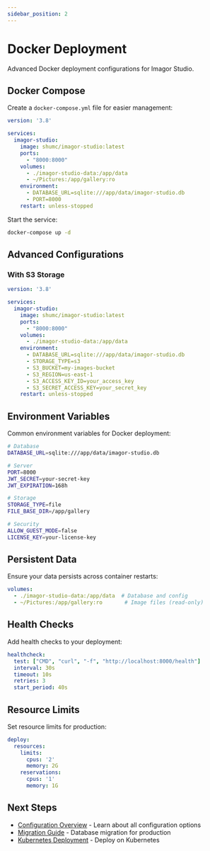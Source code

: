 ```yaml
---
sidebar_position: 2
---
```


# Docker Deployment

Advanced Docker deployment configurations for Imagor Studio.

## Docker Compose

Create a `docker-compose.yml` file for easier management:

```yaml
version: '3.8'

services:
  imagor-studio:
    image: shumc/imagor-studio:latest
    ports:
      - "8000:8000"
    volumes:
      - ./imagor-studio-data:/app/data
      - ~/Pictures:/app/gallery:ro
    environment:
      - DATABASE_URL=sqlite:///app/data/imagor-studio.db
      - PORT=8000
    restart: unless-stopped
```

Start the service:

```bash
docker-compose up -d
```

## Advanced Configurations

### With S3 Storage

```yaml
version: '3.8'

services:
  imagor-studio:
    image: shumc/imagor-studio:latest
    ports:
      - "8000:8000"
    volumes:
      - ./imagor-studio-data:/app/data
    environment:
      - DATABASE_URL=sqlite:///app/data/imagor-studio.db
      - STORAGE_TYPE=s3
      - S3_BUCKET=my-images-bucket
      - S3_REGION=us-east-1
      - S3_ACCESS_KEY_ID=your_access_key
      - S3_SECRET_ACCESS_KEY=your_secret_key
    restart: unless-stopped
```

## Environment Variables

Common environment variables for Docker deployment:

```bash
# Database
DATABASE_URL=sqlite:///app/data/imagor-studio.db

# Server
PORT=8000
JWT_SECRET=your-secret-key
JWT_EXPIRATION=168h

# Storage
STORAGE_TYPE=file
FILE_BASE_DIR=/app/gallery

# Security
ALLOW_GUEST_MODE=false
LICENSE_KEY=your-license-key
```

## Persistent Data

Ensure your data persists across container restarts:

```yaml
volumes:
  - ./imagor-studio-data:/app/data  # Database and config
  - ~/Pictures:/app/gallery:ro       # Image files (read-only)
```

## Health Checks

Add health checks to your deployment:

```yaml
healthcheck:
  test: ["CMD", "curl", "-f", "http://localhost:8000/health"]
  interval: 30s
  timeout: 10s
  retries: 3
  start_period: 40s
```

## Resource Limits

Set resource limits for production:

```yaml
deploy:
  resources:
    limits:
      cpus: '2'
      memory: 2G
    reservations:
      cpus: '1'
      memory: 1G
```

## Next Steps

- [Configuration Overview](../configuration/overview) - Learn about all configuration options
- [Migration Guide](../deployment/migration) - Database migration for production
- [Kubernetes Deployment](../deployment/kubernetes) - Deploy on Kubernetes
